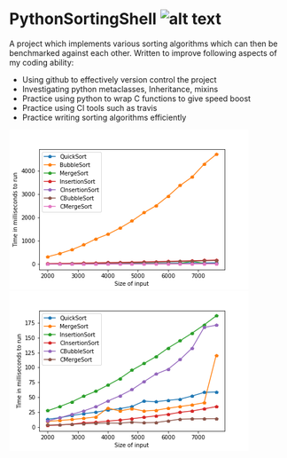 # PythonSortingShell ![alt text](https://travis-ci.org/DavidLSmyth/PythonSortingShell.svg?branch=master)
A project which implements various sorting algorithms which can then be benchmarked against each other. Written to improve following aspects of my coding ability: 

* Using github to effectively version control the project
* Investigating python metaclasses, Inheritance, mixins
* Practice using python to wrap C functions to give speed boost
* Practice using CI tools such as travis
* Practice writing sorting algorithms efficiently


![alt text](https://github.com/DavidLSmyth/PythonSortingShell/blob/master/demo.png)
![alt text](https://github.com/DavidLSmyth/PythonSortingShell/blob/master/demo1.png)
